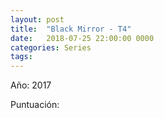 ```yaml
---
layout: post
title:  "Black Mirror - T4"
date:   2018-07-25 22:00:00 0000
categories: Series
tags:
---
```

Año: 2017

Puntuación:
<i class="fa fa-star"></i>
<i class="fa fa-star"></i>
<i class="fa fa-star-half-alt"></i>
<i class="far fa-star"></i>
<i class="far fa-star"></i>